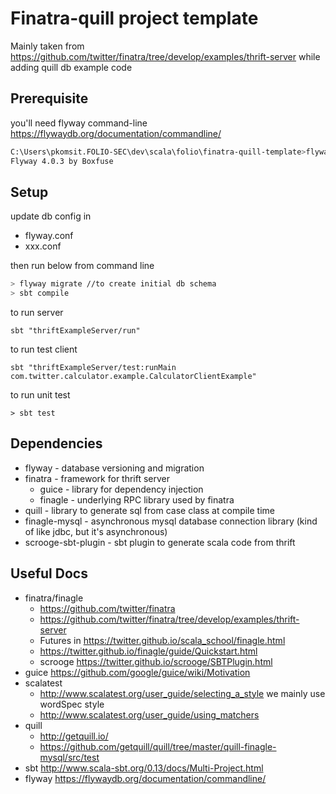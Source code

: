 # Finatra-quill project template

Mainly taken from https://github.com/twitter/finatra/tree/develop/examples/thrift-server while adding quill db example code
## Prerequisite
you'll need flyway command-line https://flywaydb.org/documentation/commandline/
```bash
C:\Users\pkomsit.FOLIO-SEC\dev\scala\folio\finatra-quill-template>flyway -v
Flyway 4.0.3 by Boxfuse
```

## Setup
update db config in
* flyway.conf
* xxx.conf

then run below from command line
```bash
> flyway migrate //to create initial db schema
> sbt compile
```

to run server
```
sbt "thriftExampleServer/run"
```

to run test client
```
sbt "thriftExampleServer/test:runMain com.twitter.calculator.example.CalculatorClientExample"
```

to run unit test
```
> sbt test
```

## Dependencies
* flyway - database versioning and migration
* finatra - framework for thrift server
  * guice - library for dependency injection
  * finagle - underlying RPC library used by finatra
* quill - library to generate sql from case class at compile time
* finagle-mysql - asynchronous mysql database connection library (kind of like jdbc, but it's asynchronous)
* scrooge-sbt-plugin - sbt plugin to generate scala code from thrift

## Useful Docs
* finatra/finagle
  * https://github.com/twitter/finatra
  * https://github.com/twitter/finatra/tree/develop/examples/thrift-server
  * Futures in https://twitter.github.io/scala_school/finagle.html
  * https://twitter.github.io/finagle/guide/Quickstart.html
  * scrooge https://twitter.github.io/scrooge/SBTPlugin.html
* guice https://github.com/google/guice/wiki/Motivation
* scalatest
  * http://www.scalatest.org/user_guide/selecting_a_style we mainly use wordSpec style
  * http://www.scalatest.org/user_guide/using_matchers
* quill
  * http://getquill.io/
  * https://github.com/getquill/quill/tree/master/quill-finagle-mysql/src/test
* sbt http://www.scala-sbt.org/0.13/docs/Multi-Project.html
* flyway https://flywaydb.org/documentation/commandline/